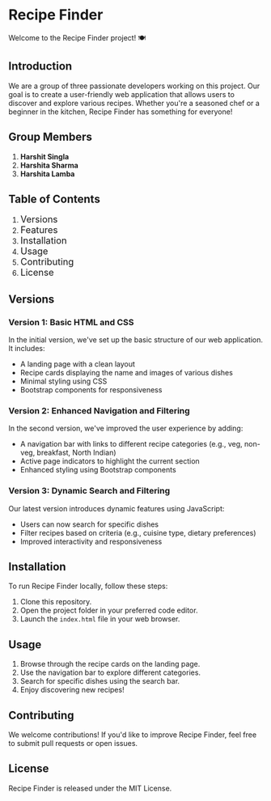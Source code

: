 # Recipe Finder

Welcome to the Recipe Finder project! 🍽️

## Introduction

We are a group of three passionate developers working on this project. Our goal is to create a user-friendly web application that allows users to discover and explore various recipes. Whether you're a seasoned chef or a beginner in the kitchen, Recipe Finder has something for everyone!

## Group Members

1. **Harshit Singla**
2. **Harshita Sharma**
3. **Harshita Lamba**

## Table of Contents

1. <span style="font-size: 18px;">Versions</span>
2. <span style="font-size: 18px;">Features</span>
3. <span style="font-size: 18px;">Installation</span>
4. <span style="font-size: 18px;">Usage</span>
5. <span style="font-size: 18px;">Contributing</span>
6. <span style="font-size: 18px;">License</span>

## Versions

### Version 1: Basic HTML and CSS

In the initial version, we've set up the basic structure of our web application. It includes:

- A landing page with a clean layout
- Recipe cards displaying the name and images of various dishes
- Minimal styling using CSS
- Bootstrap components for responsiveness

### Version 2: Enhanced Navigation and Filtering

In the second version, we've improved the user experience by adding:

- A navigation bar with links to different recipe categories (e.g., veg, non-veg, breakfast, North Indian)
- Active page indicators to highlight the current section
- Enhanced styling using Bootstrap components

### Version 3: Dynamic Search and Filtering

Our latest version introduces dynamic features using JavaScript:

- Users can now search for specific dishes
- Filter recipes based on criteria (e.g., cuisine type, dietary preferences)
- Improved interactivity and responsiveness

## Installation

To run Recipe Finder locally, follow these steps:

1. Clone this repository.
2. Open the project folder in your preferred code editor.
3. Launch the `index.html` file in your web browser.

## Usage

1. Browse through the recipe cards on the landing page.
2. Use the navigation bar to explore different categories.
3. Search for specific dishes using the search bar.
4. Enjoy discovering new recipes!

## Contributing

We welcome contributions! If you'd like to improve Recipe Finder, feel free to submit pull requests or open issues.

## License

Recipe Finder is released under the MIT License.
